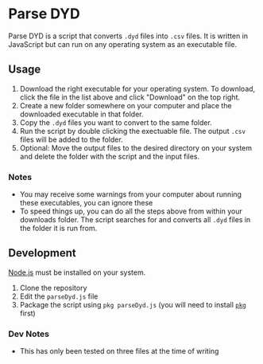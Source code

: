 # Parse DYD

Parse DYD is a script that converts `.dyd` files into `.csv` files. It is written in JavaScript but can run on any operating system as an executable file.

## Usage

1. Download the right executable for your operating system. To download, click the file in the list above and click "Download" on the top right.
2. Create a new folder somewhere on your computer and place the downloaded executable in that folder.
3. Copy the `.dyd` files you want to convert to the same folder.
4. Run the script by double clicking the exectuable file. The output `.csv` files will be added to the folder.
5. Optional: Move the output files to the desired directory on your system and delete the folder with the script and the input files.

### Notes

- You may receive some warnings from your computer about running these executables, you can ignore these
- To speed things up, you can do all the steps above from within your downloads folder. The script searches for and converts all `.dyd` files in the folder it is run from.

## Development

[Node.js](https://nodejs.org/en/) must be installed on your system.

1. Clone the repository
2. Edit the `parseDyd.js` file
3. Package the script using `pkg parseDyd.js` (you will need to install [`pkg`](https://www.npmjs.com/package/pkg) first)

### Dev Notes

- This has only been tested on three files at the time of writing
